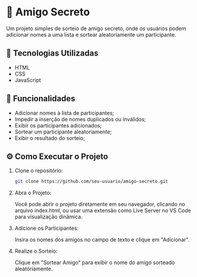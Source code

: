 # 🎁 Amigo Secreto

Um projeto simples de sorteio de amigo secreto, onde os usuários podem adicionar nomes a uma lista e sortear aleatoriamente um participante.

## 🚀 Tecnologias Utilizadas

- HTML
- CSS
- JavaScript

## 📌 Funcionalidades

- Adicionar nomes à lista de participantes;
- Impedir a inserção de nomes duplicados ou inválidos;
- Exibir os participantes adicionados;
- Sortear um participante aleatoriamente;
- Exibir o resultado do sorteio;

## ⚙️ Como Executar o Projeto

1. Clone o repositório:
   ```sh
   git clone https://github.com/seu-usuario/amigo-secreto.git

2. Abra o Projeto:

   Você pode abrir o projeto diretamente em seu navegador, clicando no arquivo index.html, ou usar uma extensão como Live Server no VS Code para visualização dinâmica.

3. Adicione os Participantes:

   Insira os nomes dos amigos no campo de texto e clique em "Adicionar".

4. Realize o Sorteio:

   Clique em "Sortear Amigo" para exibir o nome do amigo sorteado aleatóriamente.
